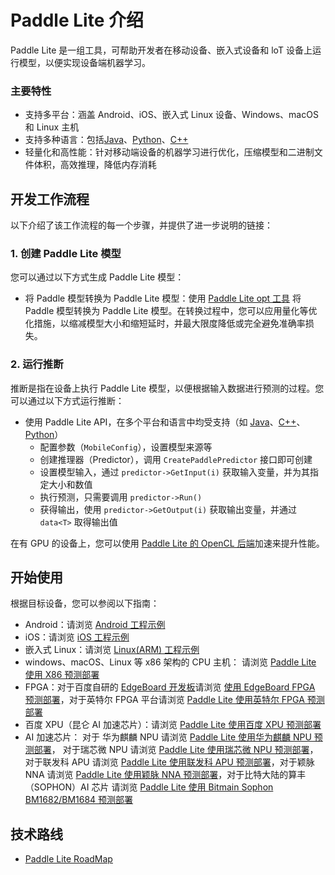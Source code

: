# Paddle Lite 介绍

Paddle Lite 是一组工具，可帮助开发者在移动设备、嵌入式设备和 loT 设备上运行模型，以便实现设备端机器学习。

### 主要特性

- 支持多平台：涵盖 Android、iOS、嵌入式 Linux 设备、Windows、macOS 和 Linux 主机
- 支持多种语言：包括[Java](../api_reference/java_api_doc)、[Python](../api_reference/python_api_doc)、[C++](../api_reference/cxx_api_doc)
- 轻量化和高性能：针对移动端设备的机器学习进行优化，压缩模型和二进制文件体积，高效推理，降低内存消耗

## 开发工作流程
以下介绍了该工作流程的每一个步骤，并提供了进一步说明的链接：

### 1. 创建 Paddle Lite 模型

您可以通过以下方式生成 Paddle Lite 模型：

- 将 Paddle 模型转换为 Paddle Lite 模型：使用 [Paddle Lite opt 工具](../user_guides/model_optimize_tool) 将 Paddle 模型转换为 Paddle Lite 模型。在转换过程中，您可以应用量化等优化措施，以缩减模型大小和缩短延时，并最大限度降低或完全避免准确率损失。

### 2. 运行推断

推断是指在设备上执行 Paddle Lite 模型，以便根据输入数据进行预测的过程。您可以通过以下方式运行推断：

- 使用 Paddle Lite API，在多个平台和语言中均受支持（如 [Java](../quick_start/java_demo)、[C++](../quick_start/cpp_demo)、[Python](../quick_start/python_demo)）
  - 配置参数（`MobileConfig`），设置模型来源等
  - 创建推理器（Predictor），调用 `CreatePaddlePredictor` 接口即可创建
  - 设置模型输入，通过 `predictor->GetInput(i)` 获取输入变量，并为其指定大小和数值
  - 执行预测，只需要调用 `predictor->Run()`
  - 获得输出，使用 `predictor->GetOutput(i)` 获取输出变量，并通过 `data<T>` 取得输出值

在有 GPU 的设备上，您可以使用 [Paddle Lite 的 OpenCL 后端](../demo_guides/opencl)加速来提升性能。

## 开始使用

根据目标设备，您可以参阅以下指南：

- Android：请浏览 [Android 工程示例](../demo_guides/android_app_demo)
- iOS：请浏览 [iOS 工程示例](../demo_guides/ios_app_demo)
- 嵌入式 Linux：请浏览 [Linux(ARM) 工程示例](../demo_guides/linux_arm_demo)
- windows、macOS、Linux 等 x86 架构的 CPU 主机： 请浏览 [Paddle Lite 使用 X86 预测部署](../demo_guides/x86)
- FPGA：对于百度自研的 [EdgeBoard 开发板](https://ai.baidu.com/tech/hardware/deepkit)请浏览 [使用 EdgeBoard FPGA 预测部署](../demo_guides/fpga)，对于英特尔 FPGA 平台请浏览 [Paddle Lite 使用英特尔 FPGA 预测部署](../demo_guides/intel_fpga)
- 百度 XPU（昆仑 AI 加速芯片）：请浏览 [Paddle Lite 使用百度 XPU 预测部署](../demo_guides/baidu_xpu)
- AI 加速芯片： 对于 华为麒麟 NPU 请浏览 [Paddle Lite 使用华为麒麟 NPU 预测部署](../demo_guides/huawei_kirin_npu)， 对于瑞芯微 NPU 请浏览 [Paddle Lite 使用瑞芯微 NPU 预测部署](../demo_guides/rockchip_npu)，对于联发科 APU 请浏览 [Paddle Lite 使用联发科 APU 预测部署](../demo_guides/mediatek_apu)，对于颖脉 NNA 请浏览 [Paddle Lite 使用颖脉 NNA 预测部署](../demo_guides/imagination_nna)，对于比特大陆的算丰（SOPHON）AI 芯片 请浏览 [Paddle Lite 使用 Bitmain Sophon BM1682/BM1684 预测部署](../demo_guides/bitmain)

## 技术路线

- [Paddle Lite RoadMap](roadmap)
